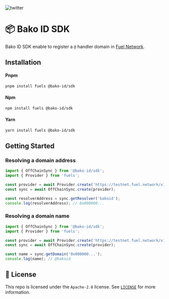 ![twitter](https://img.shields.io/twitter/follow/bakoidentity?style=social)

# 📦 Bako ID SDK

Bako ID SDK enable to register a `@` handler domain in [Fuel Network](https://www.fuel.network/).

## Installation

#### Pnpm
```bash
pnpm install fuels @bako-id/sdk
```

#### Npm
```bash
npm install fuels @bako-id/sdk
```

#### Yarn
```bash
yarn install fuels @bako-id/sdk
```

## Getting Started

### Resolving a domain address

```ts
import { OffChainSync } from '@bako-id/sdk';
import { Provider } from 'fuels';

const provider = await Provider.create('https://testnet.fuel.network/v1/graphql');
const sync = await OffChainSync.create(provider);

const resolverAddress = sync.getResolver('bakoid'); 
console.log(resolverAddress); // 0x000000...
```

### Resolving a domain name

```ts
import { OffChainSync } from '@bako-id/sdk';
import { Provider } from 'fuels';

const provider = await Provider.create('https://testnet.fuel.network/v1/graphql');
const sync = await OffChainSync.create(provider);

const name = sync.getDomain('0x000000...'); 
console.log(name); // @bakoid
```

## 📜 License

This repo is licensed under the `Apache-2.0` license. See [`LICENSE`](./LICENSE) for more information.
